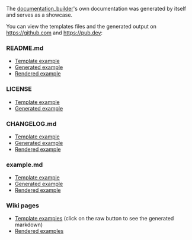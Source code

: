 [//]: # (This file was generated from: doc/template/doc/wiki/10-Examples.md.template using the documentation_builder package)

The [documentation_builder](https://pub.dev/packages/documentation_builder)'s own documentation was generated by itself and serves as a showcase.

You can view the templates files and the generated output on https://github.com and https://pub.dev:

### README.md
* [Template example](https://github.com/domain-centric/documentation_builder/blob/main/doc/template/README.md.template)
* [Generated example](https://raw.githubusercontent.com/domain-centric/documentation_builder/refs/heads/main/README.md)
* [Rendered example](https://pub.dev/packages/documentation_builder)

### LICENSE
* [Template example](https://github.com/domain-centric/documentation_builder/blob/main/doc/template/LICENSE.template)
* [Generated example](https://raw.githubusercontent.com/domain-centric/documentation_builder/refs/heads/main/LICENSE)

### CHANGELOG.md
* [Template example](https://github.com/domain-centric/documentation_builder/blob/main/doc/template/CHANGELOG.md.template)
* [Generated example](https://raw.githubusercontent.com/domain-centric/documentation_builder/refs/heads/main/CHANGELOG.md)
* [Rendered example](https://pub.dev/packages/documentation_builder/changelog)

### example.md
* [Template example](https://github.com/domain-centric/documentation_builder/blob/main/doc/template/example/example.md.template)
* [Generated example](https://raw.githubusercontent.com/domain-centric/documentation_builder/refs/heads/mainexample/example.md)
* [Rendered example](https://pub.dev/packages/documentation_builder/example)

### Wiki pages
* [Template examples](https://github.com/domain-centric/documentation_builder/blob/main/doc/template/doc/wiki) (click on the raw button to see the generated markdown)
* [Rendered examples](https://github.com/domain-centric/documentation_builder/wiki)
